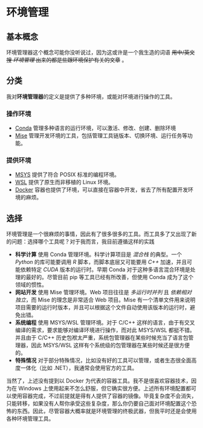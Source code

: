 # 环境管理

## 基本概念

环境管理器这个概念可能你没听说过，因为这或许是一个我生造的词语 ~~用中/英文搜 *环境管理* 出来的都是些跟环境保护有关的文章~~ 。

## 分类

我对**环境管理器**的定义是提供了多种环境，或能对环境进行操作的工具。

### 操作环境

- [Conda](Conda.md) 管理多种语言的运行环境，可以激活、修改、创建、删除环境
- [Mise](Mise.md) 管理开发环境的工具，包括管理工具链版本、切换环境、运行任务等功能。

### 提供环境

- [MSYS](MSYS.md) 提供了符合 POSIX 标准的编程环境。
- [WSL](WSL.md) 提供了原生而非移植的 Linux 环境。
- [Docker](Docker.md) 容器也提供了环境，可以直接在容器中开发，省去了所有配置开发环境的麻烦。

## 选择

环境管理是一个很麻烦的事情，因此有了很多很多的工具。而工具多了又出现了新的问题：选择哪个工具呢？对于我而言，我目前遵循这样的实践

- **科学计算** 使用 Conda 管理环境。科学计算项目是 *混合栈* 的典型。一个 *Python* 的库可能要调用 *R* 脚本，而脚本底层又可能要用 *C++* 加速，并且可能依赖特定 *CUDA* 版本的运行时。早期 Conda 对于这种多语言混合环境是处理的最好的。尽管目前 pip 等工具已经有所改善，但使用 Conda 成为了这个领域的惯性。
- **网站开发** 使用 Mise 管理环境。Web 项目往往是 *多运行时并列* 且 *依赖相对独立*，而 Mise 的理念是非常适合 Web 项目。Mise 有一个清单文件用来说明项目需要的运行时版本，并且可以根据这个文件自动使用该版本的运行时，避免出错。
- **系统编程** 使用 MSYS/WSL 管理环境。对于 C/C++ 这样的语言，由于有交叉编译的需求，要求能够对编译环境进行操作，而对此 MSYS/WSL 都挺不错。并且由于 C/C++ 历史包袱太严重，系统包管理器在某些时候充当了语言包管理器，因此 MSYS/WSL 这样有个系统级的包管理器在某些时候还是很方便的。
- **特殊情况** 对于部分特殊情况，比如没有好的工具可以管理，或者生态很全面高度一体化（比如 .NET），我通常会使用官方的工具。

当然了，上述没有提到以 Docker 为代表的容器工具。我不是很喜欢容器技术，因为在 Windows 上使用起来不怎么舒服，但它确实很方便。上述所有环境配置都可以使用容器完成，不过前提就是得有人提供了容器的镜像。毕竟复杂度不会消失，只能转移，如果没有人帮你承受这些复杂度，那么你仍要自己面对环境配置这个恐怖的东西。因此，尽管容器大概率就是环境管理的终极武器，但我平时还是会使用各种环境管理工具。
